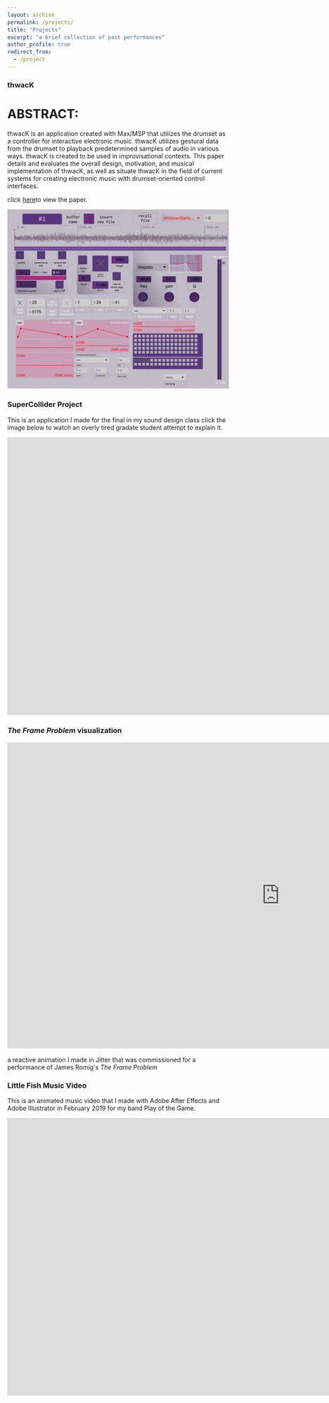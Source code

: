 ```yaml
---
layout: archive
permalink: /projects/
title: "Projects"
excerpt: "a brief collection of past performances"
author_profile: true
redirect_from:
  - /project
---
```

### thwacK

# ABSTRACT:
thwacK is an application created with Max/MSP that utilizes the drumset as a controller
for interactive electronic music. thwacK utilizes gestural data from the drumset to playback
predetermined samples of audio in various ways. thwacK is created to be used in improvisational
contexts. This paper details and evaluates the overall design, motivation, and musical
implementation of thwacK, as well as situate thwacK in the field of current systems for creating
electronic music with drumset-oriented control interfaces.

 <p>click <a href="https://drive.google.com/file/d/1QcuCru6chZE39PMPIwg584B9R1MqQKsw/view?usp=sharing" target="_blank" rel="noopener noreferrer">here</a>to view the paper.</p> 

![thwack Paper](/images/thwacKGUI.png)



### SuperCollider Project

This is an application I made for the final in my sound design class click the image below to watch an overly tired gradate student attempt to explain it.

<iframe width="1730" height="631" src="https://www.youtube.com/embed/lOi8PRqyTMY" frameborder="0" allow="accelerometer; autoplay; clipboard-write; encrypted-media; gyroscope; picture-in-picture" allowfullscreen></iframe>

### *The Frame Problem* visualization

<iframe width="1237" height="696" src="https://www.youtube.com/embed/IjbH4vKV9T4" frameborder="0" allow="accelerometer; autoplay; clipboard-write; encrypted-media; gyroscope; picture-in-picture" allowfullscreen></iframe>

a reactive animation I made in Jitter that was commissioned for a performance of James Romig's *The Frame Problem*

### Little Fish Music Video

This is an animated music video that I made with Adobe After Effects and Adobe Illustrator in February 2019 for my band Play of the Game. 

<iframe width="1730" height="631" src="https://www.youtube.com/embed/FR_n7_dB_QA" frameborder="0" allow="accelerometer; autoplay; clipboard-write; encrypted-media; gyroscope; picture-in-picture" allowfullscreen></iframe>


